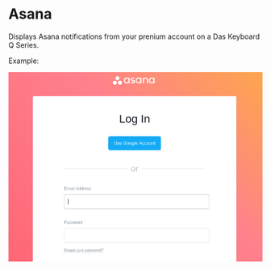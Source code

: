 # Asana

Displays Asana notifications from your prenium account on a Das Keyboard Q Series.

Example:

![Asana on a Das Keyboard Q](assets/image.png "Q Asana")